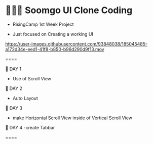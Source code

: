 # 👩🏻‍💻 Soomgo UI Clone Coding

* RisingCamp 1st Week Project

* Just focused on Creating a working UI


https://user-images.githubusercontent.com/93848038/185045485-a172d34e-eed1-41f8-b850-b96d290d9f13.mov


====

🌱 DAY 1
- Use of Scroll View



🌱 DAY 2
- Auto Layout 



🌱 DAY 3 
- make Horizontal Scroll View inside of Vertical Scroll View




🌱 DAY 4
-create Tabbar 



====

